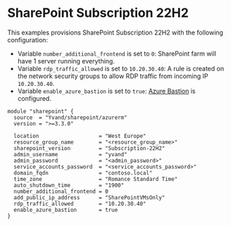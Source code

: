 # SharePoint Subscription 22H2

This examples provisions SharePoint Subscription 22H2 with the following configuration:

- Variable `number_additional_frontend` is set to `0`: SharePoint farm will have 1 server running everything.
- Variable `rdp_traffic_allowed` is set to `10.20.30.40`: A rule is created on the network security groups to allow RDP traffic from incoming IP `10.20.30.40`.
- Variable `enable_azure_bastion` is set to `true`: [Azure Bastion](https://learn.microsoft.com/azure/bastion/bastion-overview) is configured.


```hcl
module "sharepoint" {
  source  = "Yvand/sharepoint/azurerm"
  version = ">=3.3.0"

  location                   = "West Europe"
  resource_group_name        = "<resource_group_name>"
  sharepoint_version         = "Subscription-22H2"
  admin_username             = "yvand"
  admin_password             = "<admin_password>"
  service_accounts_password  = "<service_accounts_password>"
  domain_fqdn                = "contoso.local"
  time_zone                  = "Romance Standard Time"
  auto_shutdown_time         = "1900"
  number_additional_frontend = 0
  add_public_ip_address      = "SharePointVMsOnly"
  rdp_traffic_allowed        = "10.20.30.40"
  enable_azure_bastion       = true
}
```
